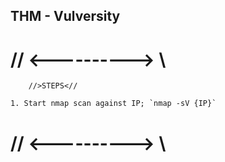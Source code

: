 ## THM - Vulversity ##
# // <----------> \\ #

		//>STEPS<//

	1. Start nmap scan against IP; `nmap -sV {IP}`

# // <----------> \\ #